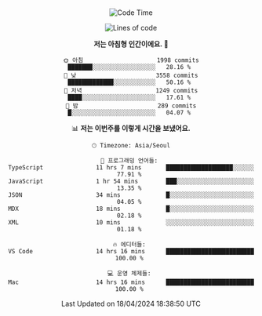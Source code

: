 <div align="center">

<br />

 <!--START_SECTION:waka-->
![Code Time](http://img.shields.io/badge/Code%20Time-2%2C376%20hrs%2033%20mins-blue)

![Lines of code](https://img.shields.io/badge/%EC%A0%80%EB%8A%94%20%EC%97%AC%ED%83%9C%EA%B9%8C%EC%A7%80%20-3.9%20million%20%EC%A4%84%EC%9D%98%20%EC%BD%94%EB%93%9C%EB%A5%BC%20%EC%9E%91%EC%84%B1%ED%96%88%EC%96%B4%EC%9A%94.-blue)

**저는 아침형 인간이에요. 🐤** 

```text
🌞 아침                     1998 commits        ███████░░░░░░░░░░░░░░░░░░   28.16 % 
🌆 낮　                     3558 commits        █████████████░░░░░░░░░░░░   50.16 % 
🌃 저녁                     1249 commits        ████░░░░░░░░░░░░░░░░░░░░░   17.61 % 
🌙 밤　                     289 commits         █░░░░░░░░░░░░░░░░░░░░░░░░   04.07 % 
```


📊 **저는 이번주를 이렇게 시간을 보냈어요.** 

```text
🕑︎ Timezone: Asia/Seoul

💬 프로그래밍 언어들: 
TypeScript               11 hrs 7 mins       ███████████████████░░░░░░   77.91 % 
JavaScript               1 hr 54 mins        ███░░░░░░░░░░░░░░░░░░░░░░   13.35 % 
JSON                     34 mins             █░░░░░░░░░░░░░░░░░░░░░░░░   04.05 % 
MDX                      18 mins             █░░░░░░░░░░░░░░░░░░░░░░░░   02.18 % 
XML                      10 mins             ░░░░░░░░░░░░░░░░░░░░░░░░░   01.18 % 

🔥 에디터들: 
VS Code                  14 hrs 16 mins      █████████████████████████   100.00 % 

💻 운영 체제들: 
Mac                      14 hrs 16 mins      █████████████████████████   100.00 % 
```


 Last Updated on 18/04/2024 18:38:50 UTC
<!--END_SECTION:waka-->

</div>
